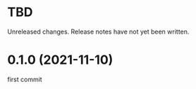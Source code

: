 TBD
===
Unreleased changes. Release notes have not yet been written.

0.1.0 (2021-11-10)
=====

first commit
